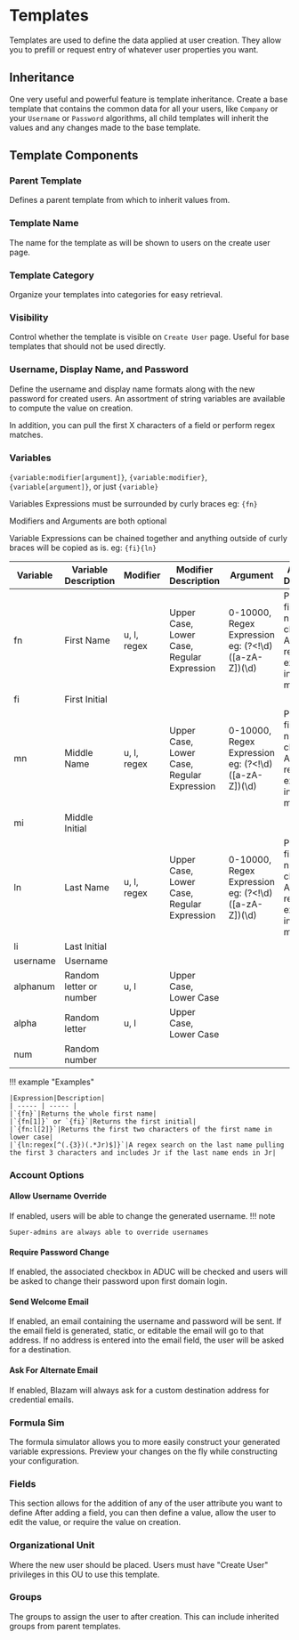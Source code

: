 # Templates
Templates are used to define the data applied at user
creation. They allow you to prefill or request entry
of whatever user properties you want.

## Inheritance
One very useful and powerful feature is template
inheritance. Create a base template that contains the
common data for all your users, like `Company` or your `Username` or `Password` algorithms, all
child templates will inherit the values and any changes made to the base template.

## Template Components
### Parent Template
Defines a parent template from which to inherit values from.

### Template Name
The name for the template as will be shown to users on
the create user page.

### Template Category
Organize your templates into categories for easy retrieval.

### Visibility
Control whether the template is visible on `Create User` page.
Useful for base templates that should not be used directly.

### Username, Display Name, and Password
Define the username and display name formats along with  the new password for created users.
An assortment of string variables are available to compute the value
on creation.

In addition, you can pull the first X characters of a field or perform
regex matches.


### Variables
`{variable:modifier[argument]}`, `{variable:modifier}`, `{variable[argument]}`, or just `{variable}`

Variables Expressions must be surrounded by curly braces eg: `{fn}`

Modifiers and Arguments are both optional

Variable Expressions can be chained together and anything outside of curly braces will
be copied as is. eg: `{fi}{ln}`

|Variable|Variable Description|Modifier|Modifier Description|Argument|Argument Description|
| -------- | -------- | -------- | -------- | -------- | -------- |
|fn|First Name|u, l, regex|Upper Case, Lower Case, Regular Expression|0-10000, Regex Expression eg: (?<!\d)([a-zA-Z])(\d)| Pulls the first x number of characters, A custom regular expression in match mode|
|fi|First Initial| | | | |
|mn|Middle Name|u, l, regex|Upper Case, Lower Case, Regular Expression|0-10000, Regex Expression eg: (?<!\d)([a-zA-Z])(\d)|Pulls the first x number of characters, A custom regular expression in match mode|
|mi|Middle Initial| | | | |
|ln|Last Name|u, l, regex|Upper Case, Lower Case, Regular Expression|0-10000, Regex Expression eg: (?<!\d)([a-zA-Z])(\d)|Pulls the first x number of characters, A custom regular expression in match mode|
|li|Last Initial| | | | |
|username|Username| | | | |
|alphanum|Random letter or number|u, l|Upper Case, Lower Case| | |
|alpha|Random letter|u, l|Upper Case, Lower Case| | |
|num|Random number| | | | |

!!! example "Examples"

	|Expression|Description|
	| ----- | ----- |
	|`{fn}`|Returns the whole first name|
	|`{fn[1]}` or `{fi}`|Returns the first initial|
	|`{fn:l[2]}`|Returns the first two characters of the first name in lower case|
	|`{ln:regex[^(.{3})(.*Jr)$]}`|A regex search on the last name pulling the first 3 characters and includes Jr if the last name ends in Jr|

### Account Options
#### Allow Username Override
If enabled, users will be able to change the generated username.
!!! note

	Super-admins are always able to override usernames

#### Require Password Change
If enabled, the associated checkbox in ADUC will be checked and users
will be asked to change their password upon first domain login.

#### Send Welcome Email
If enabled, an email containing the username and password will be sent. If 
the email field is generated, static, or editable the email will go to that address. If
no address is entered into the email field, the user will be asked for a destination.

#### Ask For Alternate Email
If enabled, Blazam will always ask for a custom destination address for credential emails.

### Formula Sim
The formula simulator allows you to more easily construct your generated variable
expressions. Preview your changes on the fly while constructing your configuration.

### Fields
This section allows for the addition of any of the user attribute you want to define
After adding a field, you can then define a value, allow the user to edit the value,
or require the value on creation.

### Organizational Unit
Where the new user should be placed. Users must have "Create User" privileges in this OU to use this template.

### Groups
The groups to assign the user to after creation. This can include inherited groups
from parent templates.